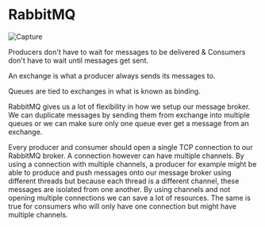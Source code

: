 # RabbitMQ
![Capture](https://user-images.githubusercontent.com/76180043/188571263-94d2ebe9-d304-4d7c-9dbe-99f7af6268b6.PNG)

Producers don't have to wait for messages to be delivered & Consumers don't have to wait until messages get sent.

An exchange is what a producer always sends its messages to.

Queues are tied to exchanges in what is known as binding.

RabbitMQ gives us a lot of flexibility in how we setup our message broker. We can duplicate messages by sending them from exchange into multiple queues or we can make sure only one queue ever get a message from an exchange.

Every producer and consumer should open a single TCP connection to our RabbitMQ broker. A connection however can have multiple channels. By using a connection with multiple channels, a producer for example might be able to produce and push messages onto our message broker using different threads but because each thread is a different channel, these messages are isolated from one another. By using channels and not opening multiple connections we can save a lot of resources. The same is true for consumers who will only have one connection but might have multiple channels. 
